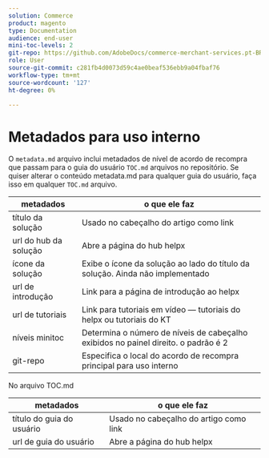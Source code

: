 ```yaml
---
solution: Commerce
product: magento
type: Documentation
audience: end-user
mini-toc-levels: 2
git-repo: https://github.com/AdobeDocs/commerce-merchant-services.pt-BR
role: User
source-git-commit: c281fb4d0073d59c4ae0beaf536ebb9a04fbaf76
workflow-type: tm+mt
source-wordcount: '127'
ht-degree: 0%

---
```



# Metadados para uso interno

O `metadata.md` arquivo inclui metadados de nível de acordo de recompra que passam para o guia do usuário `TOC.md` arquivos no repositório. Se quiser alterar o conteúdo metadata.md para qualquer guia do usuário, faça isso em qualquer `TOC.md` arquivo.

| metadados | o que ele faz |
|--- |--- |
| título da solução | Usado no cabeçalho do artigo como link |
| url do hub da solução | Abre a página do hub helpx |
| ícone da solução | Exibe o ícone da solução ao lado do título da solução. Ainda não implementado |
| url de introdução | Link para a página de introdução ao helpx |
| url de tutoriais | Link para tutoriais em vídeo — tutoriais do helpx ou tutoriais do KT |
| níveis minitoc | Determina o número de níveis de cabeçalho exibidos no painel direito. o padrão é 2 |
| git-repo | Especifica o local do acordo de recompra principal para uso interno |

No arquivo TOC.md

| metadados | o que ele faz |
|--- |--- |
| título do guia do usuário | Usado no cabeçalho do artigo como link |
| url de guia do usuário | Abre a página do hub helpx |
